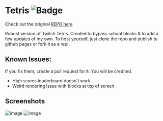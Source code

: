 # Tetris ![Badge](https://hitscounter.dev/api/hit?url=https%3A%2F%2Fgithub.com%2Fcgolden15%2Ftetris%2Ftree%2Fmain&label=Visits&icon=github&color=%23198754&message=&style=flat&tz=US%2FEastern)

Check out the original [REPO here](https://github.com/cgolden15/tetris)


Robust version of Twitch Tetris. Created to bypass school blocks &amp; to add a few updates of my own. To host yourself, just clone the repo and publish to github pages or fork it as a repl.


## Known Issues:
If you fix them, create a pull request for it. You will be credited.
- High scores leaderboard doesn't work
- Weird rendering issue with blocks at top of screen

## Screenshots
![image](https://user-images.githubusercontent.com/61284764/154609080-7dc112c4-e174-4a02-bf28-7b670019c8dc.png)
![image](https://user-images.githubusercontent.com/61284764/154609127-860ddd1c-3500-4b4f-89bd-0c8e13876cde.png)

